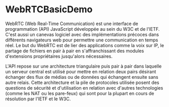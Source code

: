 # WebRTCBasicDemo

WebRTC (Web Real-Time Communication) est une interface de programmation (API) JavaScript développée au sein du W3C et de l'IETF. 
C'est aussi un canevas logiciel avec des implémentations précoces dans différents navigateurs web pour permettre une communication en temps réel. 
Le but du WebRTC est de lier des applications comme la voix sur IP, le partage de fichiers en pair à pair en s'affranchissant des modules d'extensions propriétaires jusqu'alors nécessaires.

L'API repose sur une architecture triangulaire puis pair à pair dans laquelle un serveur central est utilisé pour mettre en relation deux pairs désirant échanger des flux de médias ou de données qui échangent ensuite sans autre relais. 
Cette architecture et la pile de protocoles utilisée posent des questions de sécurité et d'utilisation en relation avec d'autres technologies (comme les NAT ou les pare-feux) qui sont pour la plupart en cours de résolution par l'IETF et le W3C.
